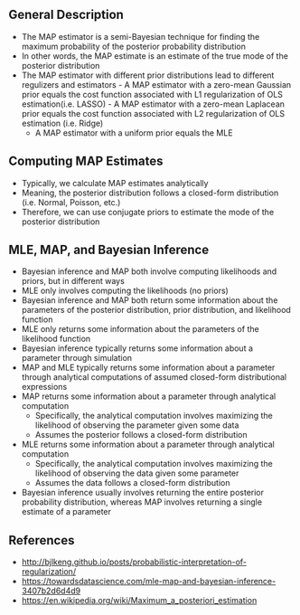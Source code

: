 ## General Description
- The MAP estimator is a semi-Bayesian technique for finding the maximum probability of the posterior probability distribution
- In other words, the MAP estimate is an estimate of the true mode of the posterior distribution
- The MAP estimator with different prior distributions lead to different regulizers and estimators
        - A MAP estimator with a zero-mean Gaussian prior equals the cost function associated with L1 regularization of OLS estimation(i.e. LASSO)
        - A MAP estimator with a zero-mean Laplacean prior equals the cost function associated with L2 regularization of OLS estimation (i.e. Ridge)
	- A MAP estimator with a uniform prior equals the MLE

## Computing MAP Estimates
- Typically, we calculate MAP estimates analytically
- Meaning, the posterior distribution follows a closed-form distribution (i.e. Normal, Poisson, etc.)
- Therefore, we can use conjugate priors to estimate the mode of the posterior distribution

## MLE, MAP, and Bayesian Inference
- Bayesian inference and MAP both involve computing likelihoods and priors, but in different ways
- MLE only involves computing the likelihoods (no priors) 
- Bayesian inference and MAP both return some information about the parameters of the posterior distribution, prior distribution, and likelihood function
- MLE only returns some information about the parameters of the likelihood function
- Bayesian inference typically returns some information about a parameter through simulation
- MAP and MLE typically returns some information about a parameter through analytical computations of assumed closed-form distributional expressions
- MAP returns some information about a parameter through analytical computation
	- Specifically, the analytical computation involves maximizing the likelihood of observing the parameter given some data
	- Assumes the posterior follows a closed-form distribution
- MLE returns some information about a parameter through analytical computation
	- Specifically, the analytical computation involves maximizing the likelihood of observing the data given some parameter
	- Assumes the data follows a closed-form distribution
- Bayesian inference usually involves returning the entire posterior probability distribution, whereas MAP involves returning a single estimate of a parameter

## References
- http://bjlkeng.github.io/posts/probabilistic-interpretation-of-regularization/
- https://towardsdatascience.com/mle-map-and-bayesian-inference-3407b2d6d4d9
- https://en.wikipedia.org/wiki/Maximum_a_posteriori_estimation
